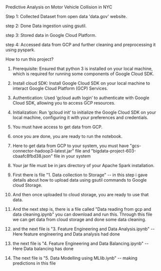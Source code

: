 Predictive Analysis on Motor Vehicle Collision in NYC

Step 1: Collected Dataset from open data 'data.gov' website. 

step 2: Done Data ingestion using gsutil. 

step 3: Stored data in Google Cloud Platform.

step 4: Accessed data from GCP and further cleaning and preprocessing it using pyspark.

How to run this project?

1. Prerequisite: Ensured that python 3 is installed on your local machine, which is required for running some components of Google Cloud SDK.
2.	Install cloud SDK: Install Google Cloud SDK on your local machine to interact Google Cloud Platform (GCP) Services.
3.	Authentication: Used ‘gcloud auth login’ to authenticate with Google Cloud SDK, allowing you to access GCP resources.
4.	Initialization: Run ‘gcloud init’ to initialize the Google Cloud SDK on your local machine, configuring it with your preferences and credentials.

5. You must have access to get data from GCP.
6. once you are done, you are ready to run the notebook.

7. Here to get data from GCP to your system, you must have "gcs-connector-hadoop3-latest.jar" file and "bigdata-project-603-cbaafc8fbd38.json" file in your system
8. Your jar file must be in jars directory of your Apache Spark installation.

9. First there is file "1. Data collection to Storage" -- in this step i gave details about how to upload data using gsutil commands to Google cloud Storage.
10. And then once uploaded to cloud storage, you are ready to use that data.
11. And the next step is, there is a file called "Data reading from gcp and data cleaning.ipynb" you can download and run this. Through this file we can get data from cloud storage and done some data cleaning.
12. and the next file is "3. Feature Engineering and Data Analysis.ipynb" -- Here feature engineering and Data analysis had done 
13. the next file is "4. Feature Engineering and Data Balancing.ipynb" -- Here Data balancing has done
14. The next file is "5. Data Modelling using MLlib.iynb" -- making predictions in this file
